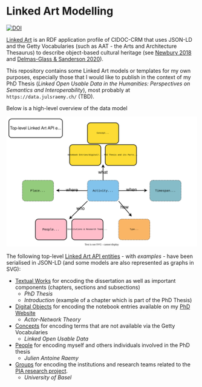 # Linked Art Modelling

[![DOI](https://zenodo.org/badge/563828272.svg)](https://zenodo.org/badge/latestdoi/563828272)

[Linked Art](https://linked.art) is an RDF application profile of CIDOC-CRM that uses JSON-LD and the
Getty Vocabularies (such as AAT - the Arts and Architecture Thesaurus) to describe object-based cultural heritage (see [Newbury 2018](https://cidoc.mini.icom.museum/wp-content/uploads/sites/6/2021/03/CIDOC2018_paper_153.pdf) and [Delmas-Glass & Sanderson 2020](https://doi.org/10.1017/alj.2019.32)).

This repository contains some Linked Art models or templates for my own purposes, especially those that I would like to publish in the context of my PhD Thesis (_Linked Open Usable Data in the Humanities: Perspectives on Semantics and Interoperability_), most probably at `https://data.julsraemy.ch/` (TBD).

Below is a high-level overview of the data model

![](https://raw.githubusercontent.com/julsraemy/linked-art-modelling/main/phd-datamodel-overview.svg)

The following top-level [Linked Art API entities](https://linked.art/api/1.0/endpoint/) - with _examples_ - have been serialised in JSON-LD (and some models are also represented as graphs in SVG):

- [Textual Works](/text) for encoding the dissertation as well as important components (chapters, sections and subsections)
  - _PhD Thesis_
  - _Introduction_ (example of a chapter which is part of the PhD Thesis)
- [Digital Objects](/digital) for encoding the notebook entries available on my [PhD Website](https://phd.julsraemy.ch)
  - _Actor-Network Theory_
- [Concepts](/concept) for encoding terms that are not available via the Getty Vocabularies
  - _Linked Open Usable Data_
- [People](/person) for encoding myself and others individuals involved in the PhD thesis
  - _Julien Antoine Raemy_
- [Groups](/group) for encoding the institutions and research teams related to the [PIA research project](https://about.participatory-archives.ch/).
  - _University of Basel_
